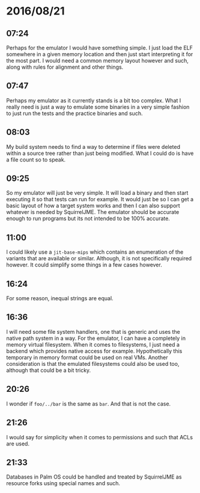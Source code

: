# 2016/08/21

## 07:24

Perhaps for the emulator I would have something simple. I just load the ELF
somewhere in a given memory location and then just start interpreting it for
the most part. I would need a common memory layout however and such, along with
rules for alignment and other things.

## 07:47

Perhaps my emulator as it currently stands is a bit too complex. What I really
need is just a way to emulate some binaries in a very simple fashion to just
run the tests and the practice binaries and such.

## 08:03

My build system needs to find a way to determine if files were deleted within
a source tree rather than just being modified. What I could do is have a file
count so to speak.

## 09:25

So my emulator will just be very simple. It will load a binary and then start
executing it so that tests can run for example. It would just be so I can get
a basic layout of how a target system works and then I can also support
whatever is needed by SquirrelJME. The emulator should be accurate enough to
run programs but its not intended to be 100% accurate.

## 11:00

I could likely use a `jit-base-mips` which contains an enumeration of the
variants that are available or similar. Although, it is not specifically
required however. It could simplify some things in a few cases however.

## 16:24

For some reason, inequal strings are equal.

## 16:36

I will need some file system handlers, one that is generic and uses the
native path system in a way. For the emulator, I can have a completely in
memory virtual filesystem. When it comes to filesystems, I just need a backend
which provides native access for example. Hypothetically this temporary in
memory format could be used on real VMs. Another consideration is that the
emulated filesystems could also be used too, although that could be a bit
tricky.

## 20:26

I wonder if `foo/../bar` is the same as `bar`. And that is not the case.

## 21:26

I would say for simplicity when it comes to permissions and such that ACLs are
used.

## 21:33

Databases in Palm OS could be handled and treated by SquirrelJME as resource
forks using special names and such.

